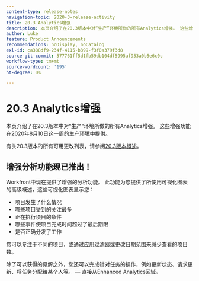 ```yaml
---
content-type: release-notes
navigation-topic: 2020-3-release-activity
title: 20.3 Analytics增强
description: 本页介绍了在20.3版本中对“生产”环境所做的所有Analytics增强。 这些增强功能在2020年8月10日这一周的生产环境中提供。
author: Luke
feature: Product Announcements
recommendations: noDisplay, noCatalog
exl-id: ca388df9-234f-4115-b399-f3f0a379f3d8
source-git-commit: 577761ff5d1fb59db104df5995af953a0b5e6c0c
workflow-type: tm+mt
source-wordcount: '195'
ht-degree: 0%

---
```


# 20.3 Analytics增强

本页介绍了在20.3版本中对“生产”环境所做的所有Analytics增强。 这些增强功能在2020年8月10日这一周的生产环境中提供。

有关20.3版本的所有可用更改列表，请参阅[20.3版本概述](../../../product-announcements/product-releases/20.3-release-activity/20-3-release-overview.md)。

## 增强分析功能现已推出！

Workfront中现在提供了增强的分析功能。 此功能为您提供了所使用可视化图表的高级概述，这些可视化图表显示您：

* 项目发生了什么情况
* 哪些项目受到的关注最多
* 正在执行项目的条件
* 哪些事件使项目完成时间超过了最后期限
* 是否正确分发了工作

您可以专注于不同的项目，或通过应用过滤器或更改日期范围来减少查看的项目数。

除了可以获得的见解之外，您还可以完成针对任务的操作，例如更新状态、请求更新、将任务分配给某个人等。 — 直接从Enhanced Analytics区域。


